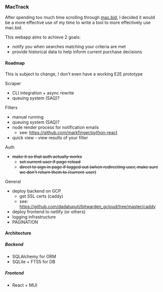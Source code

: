 ### MacTrack

After spending too much time scrolling through [mac.bid](https://mac.bid), I decided it would be a more effective use of my time to write a tool to more effectively use mac.bid.

This webapp aims to achieve 2 goals:
 - notify you when searches matching your criteria are met
 - provide historical data to help inform current purchase decisions

#### Roadmap

This is subject to change, I don't even have a working E2E prototype

Scraper
 - CLI integration + async rewrite
 - queuing system (SAQ)?

Filters
 - manual running
 - queuing system (SAQ)?
 - node render process for notification emails
   - see: https://github.com/markfinger/python-react
 - quick view - view results of your filter

Auth
 - ~~make it so that auth actually works~~
   - ~~set current user if page reload~~
   - ~~direct to sign in page if logged out (when redirecting user, make sure we don't return them to /current-user)~~

General
 - deploy backend on GCP
   - get SSL certs (caddy)
   - see: https://github.com/dadatuputi/bitwarden_gcloud/tree/master/caddy
 - deploy frontend to netlify (or others)
 - logging infrastructure
 - PAGINATION


#### Architecture
##### Backend
 - SQLAlchemy for ORM
 - SQLite + FTS5 for DB
##### Frontend
 - React + MUI